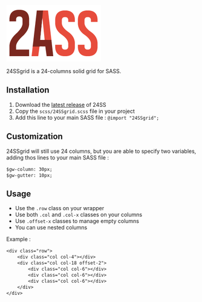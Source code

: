![24SSgrid](24SSgrid.png)

24SSgrid is a 24-columns solid grid for SASS.

Installation
------------
1. Download the [latest release](https://github.com/zessx/24SSgrid/releases) of 24SS
2. Copy the `scss/24SSgrid.scss` file in your project
3. Add this line to your main SASS file : `@import "24SSgrid";`

Customization
-------------
24SSgrid will still use 24 columns, but you are able to specify two variables, adding thos lines to your main SASS file :

    $gw-column: 30px;
    $gw-gutter: 10px;

Usage
-----
- Use the `.row` class on your wrapper
- Use both `.col` and `.col-x` classes on your columns
- Use `.offset-x` classes to manage empty columns
- You can use nested columns

Example :

    <div class="row">
        <div class="col col-4"></div>
        <div class="col col-18 offset-2">
            <div class="col col-6"></div>
            <div class="col col-6"></div>
            <div class="col col-6"></div>
        </div>
    </div>
